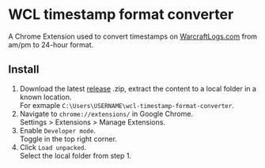 # WCL timestamp format converter

A Chrome Extension used to convert timestamps on [WarcraftLogs.com](https://www.warcraftlogs.com/) from am/pm to 24-hour format.

## Install

1. Download the latest [release](https://github.com/ThatKalle/wcl-timestamp-format-converter/releases) .zip, extract the content to a local folder in a known location.\
For exmaple `C:\Users\USERNAME\wcl-timestamp-format-converter`.
2. Navigate to `chrome://extensions/` in Google Chrome.\
Settings > Extensions > Manage Extensions.
3. Enable `Developer mode`.\
Toggle in the top right corner.
4. Click `Load unpacked`.\
Select the local folder from step 1.